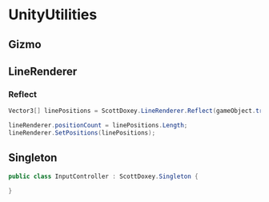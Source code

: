 # UnityUtilities

## Gizmo

## LineRenderer

### Reflect

```csharp
Vector3[] linePositions = ScottDoxey.LineRenderer.Reflect(gameObject.transform.position, gameObject.transform.forward, distance, layerMask);

lineRenderer.positionCount = linePositions.Length;
lineRenderer.SetPositions(linePositions);
```

## Singleton

```csharp
public class InputController : ScottDoxey.Singleton {

}
```
